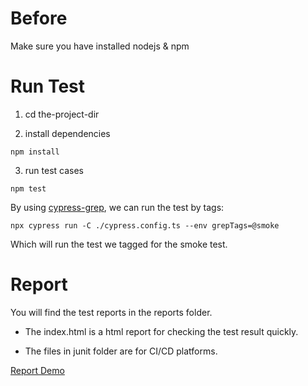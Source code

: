 
# Before

Make sure you have installed nodejs & npm

# Run Test

1. cd the-project-dir

2. install dependencies

``` shell
npm install
```
3. run test cases

``` shell
npm test
```

By using [cypress-grep](https://www.npmjs.com/package/cypress-grep), we can run the test by tags:

``` shell
npx cypress run -C ./cypress.config.ts --env grepTags=@smoke
```
Which will run the test we tagged for the smoke test. 


# Report

You will find the test reports in the reports folder.

* The index.html is a html report for checking the test result quickly.

* The files in junit folder are for CI/CD platforms. 

[Report Demo](https://drive.google.com/file/d/1xvj4UtD5rEFtYrZ5RNpX9rRIwgrcyVk4/view)
